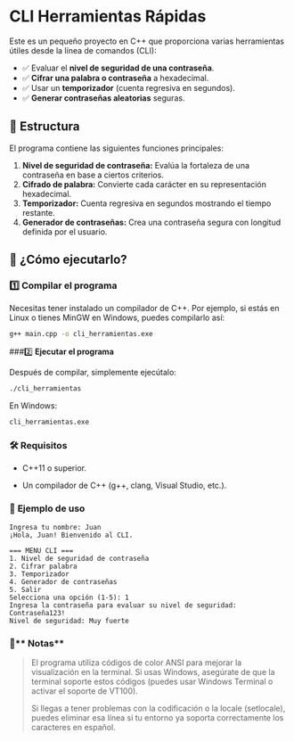 # CLI Herramientas Rápidas

Este es un pequeño proyecto en C++ que proporciona varias herramientas útiles desde la línea de comandos (CLI):

- ✅ Evaluar el **nivel de seguridad de una contraseña**.
- ✅ **Cifrar una palabra o contraseña** a hexadecimal.
- ✅ Usar un **temporizador** (cuenta regresiva en segundos).
- ✅ **Generar contraseñas aleatorias** seguras.

## 📂 Estructura

El programa contiene las siguientes funciones principales:

1. **Nivel de seguridad de contraseña:** Evalúa la fortaleza de una contraseña en base a ciertos criterios.
2. **Cifrado de palabra:** Convierte cada carácter en su representación hexadecimal.
3. **Temporizador:** Cuenta regresiva en segundos mostrando el tiempo restante.
4. **Generador de contraseñas:** Crea una contraseña segura con longitud definida por el usuario.

## 🚀 ¿Cómo ejecutarlo?

### 1️⃣ **Compilar el programa**

Necesitas tener instalado un compilador de C++. Por ejemplo, si estás en Linux o tienes MinGW en Windows, puedes compilarlo así:

```bash
g++ main.cpp -o cli_herramientas.exe
```

###2️⃣ **Ejecutar el programa**

Después de compilar, simplemente ejecútalo:
```bash
./cli_herramientas
```

En Windows:
```bash
cli_herramientas.exe
```

### 🛠️ **Requisitos**

* C++11 o superior.

* Un compilador de C++ (g++, clang, Visual Studio, etc.).

### 🎨 **Ejemplo de uso**
```
Ingresa tu nombre: Juan
¡Hola, Juan! Bienvenido al CLI.

=== MENU CLI ===
1. Nivel de seguridad de contraseña
2. Cifrar palabra
3. Temporizador
4. Generador de contraseñas
5. Salir
Selecciona una opción (1-5): 1
Ingresa la contraseña para evaluar su nivel de seguridad: Contraseña123!
Nivel de seguridad: Muy fuerte
```

### 📝** Notas**

> El programa utiliza códigos de color ANSI para mejorar la visualización en la terminal. Si usas Windows, asegúrate de que la terminal soporte estos códigos (puedes usar Windows Terminal o activar el soporte de VT100).
> 
> Si llegas a tener problemas con la codificación o la locale (setlocale), puedes eliminar esa línea si tu entorno ya soporta correctamente los caracteres en español.
